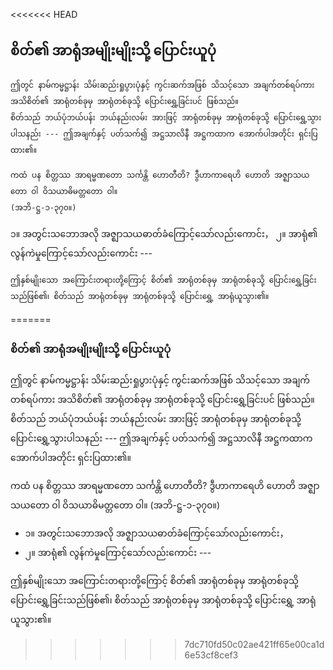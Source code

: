 <<<<<<< HEAD
## စိတ်၏ အာရုံအမျိုးမျိုးသို့ ပြောင်းယူပုံ

    ဤတွင် နာမ်ကမ္မဋ္ဌာန်း သိမ်းဆည်းရှုပွားပုံနှင့် ကွင်းဆက်အဖြစ် သိသင့်သော အချက်တစ်ရပ်ကား အသိစိတ်၏ အာရုံတစ်ခုမှ အာရုံတစ်ခုသို့ ပြောင်းရွှေ့ခြင်းပင် ဖြစ်သည်။ 
    စိတ်သည် ဘယ်ပုံဘယ်ပန်း ဘယ်နည်းလမ်း အားဖြင့် အာရုံတစ်ခုမှ အာရုံတစ်ခုသို့ ပြောင်းရွှေ့သွားပါသနည်း --- ဤအချက်နှင့် ပတ်သက်၍ အဋ္ဌသာလိနီ အဋ္ဌကထာက အောက်ပါအတိုင်း ရှင်းပြထား၏။

    ကထံ ပန စိတ္တဿ အာရမ္မဏတော သင်္ကန္တိ ဟောတီတိ? ဒွီဟာကာရေဟိ ဟောတိ အဇ္ဈာသယတော ဝါ ဝိသယာဓိမတ္တတော ဝါ။ 
    (အဘိ-ဋ္ဌ-၁-၃၇၀။)

၁။ အတွင်းသဘောအလို အဇ္ဈာသယဓာတ်ခံကြောင့်သော်လည်းကောင်း，
၂။ အာရုံ၏ လွန်ကဲမှုကြောင့်သော်လည်းကောင်း ---

    ဤနှစ်မျိုးသော အကြောင်းတရားတို့ကြောင့် စိတ်၏ အာရုံတစ်ခုမှ အာရုံတစ်ခုသို့ ပြောင်းရွှေ့ခြင်းသည်ဖြစ်၏၊ စိတ်သည် အာရုံတစ်ခုမှ အာရုံတစ်ခုသို့ ပြောင်းရွှေ့ အာရုံယူသွား၏။
=======
### စိတ်၏ အာရုံအမျိုးမျိုးသို့ ပြောင်းယူပုံ

ဤတွင် နာမ်ကမ္မဋ္ဌာန်း သိမ်းဆည်းရှုပွားပုံနှင့် ကွင်းဆက်အဖြစ် သိသင့်သော အချက်တစ်ရပ်ကား အသိစိတ်၏ အာရုံတစ်ခုမှ အာရုံတစ်ခုသို့ ပြောင်းရွှေ့ခြင်းပင် ဖြစ်သည်။ 
စိတ်သည် ဘယ်ပုံဘယ်ပန်း ဘယ်နည်းလမ်း အားဖြင့် အာရုံတစ်ခုမှ အာရုံတစ်ခုသို့ ပြောင်းရွှေ့သွားပါသနည်း --- ဤအချက်နှင့် ပတ်သက်၍ အဋ္ဌသာလိနီ အဋ္ဌကထာက အောက်ပါအတိုင်း ရှင်းပြထား၏။

ကထံ ပန စိတ္တဿ အာရမ္မဏတော သင်္ကန္တိ ဟောတီတိ? ဒွီဟာကာရေဟိ ဟောတိ အဇ္ဈာသယတော ဝါ ဝိသယာဓိမတ္တတော ဝါ။ (အဘိ-ဋ္ဌ-၁-၃၇၀။)

- ၁။ အတွင်းသဘောအလို အဇ္ဈာသယဓာတ်ခံကြောင့်သော်လည်းကောင်း，
- ၂။ အာရုံ၏ လွန်ကဲမှုကြောင့်သော်လည်းကောင်း ---

ဤနှစ်မျိုးသော အကြောင်းတရားတို့ကြောင့် စိတ်၏ အာရုံတစ်ခုမှ အာရုံတစ်ခုသို့ ပြောင်းရွှေ့ခြင်းသည်ဖြစ်၏၊ စိတ်သည် အာရုံတစ်ခုမှ အာရုံတစ်ခုသို့ ပြောင်းရွှေ့ အာရုံယူသွား၏။
>>>>>>> 7dc710fd50c02ae421ff65e00ca1d6e53cf8cef3
